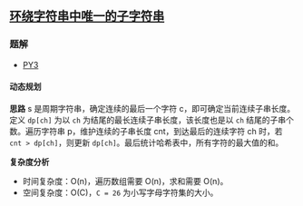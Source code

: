## [环绕字符串中唯一的子字符串](https://leetcode.cn/problems/unique-substrings-in-wraparound-string/)

### 题解
+ [PY3](../../py3/512/467.py)

#### 动态规划
**思路**
s 是周期字符串，确定连续的最后一个字符 c，即可确定当前连续子串长度。定义 `dp[ch]` 为以 `ch` 为结尾的最长连续子串长度，该长度也是以 `ch` 结尾的子串个数。遍历字符串 p，维护连续的子串长度 cnt，到达最后的连续字符 ch 时，若 `cnt > dp[ch]`，则更新 `dp[ch]`。最后统计哈希表中，所有字符的最大值的和。

**复杂度分析**
+ 时间复杂度：O(n)，遍历数组需要 O(n)，求和需要 O(n)。
+ 空间复杂度：O(C)，`C = 26` 为小写字母字符集的大小。